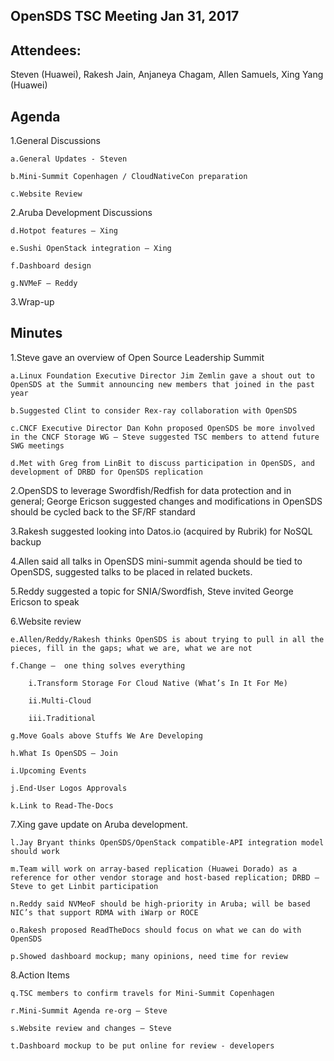 ## OpenSDS TSC Meeting Jan 31, 2017 

## Attendees:
Steven (Huawei), Rakesh Jain, Anjaneya Chagam, Allen Samuels, Xing Yang (Huawei)

## Agenda
1.General Discussions

	a.General Updates - Steven
	
	b.Mini-Summit Copenhagen / CloudNativeCon preparation
	
	c.Website Review
	
2.Aruba Development Discussions

	d.Hotpot features – Xing
	
	e.Sushi OpenStack integration – Xing
	
	f.Dashboard design
	
	g.NVMeF – Reddy
	
3.Wrap-up 


## Minutes
1.Steve gave an overview of Open Source Leadership Summit

	a.Linux Foundation Executive Director Jim Zemlin gave a shout out to OpenSDS at the Summit announcing new members that joined in the past year
	
	b.Suggested Clint to consider Rex-ray collaboration with OpenSDS
	
	c.CNCF Executive Director Dan Kohn proposed OpenSDS be more involved in the CNCF Storage WG – Steve suggested TSC members to attend future SWG meetings
	
	d.Met with Greg from LinBit to discuss participation in OpenSDS, and development of DRBD for OpenSDS replication
	
2.OpenSDS to leverage Swordfish/Redfish for data protection and in general; George Ericson suggested changes and modifications in OpenSDS should be cycled back to the SF/RF standard

3.Rakesh suggested looking into Datos.io (acquired by Rubrik) for NoSQL backup

4.Allen said all talks in OpenSDS mini-summit agenda should be tied to OpenSDS, suggested talks to be placed in related buckets.

5.Reddy suggested a topic for SNIA/Swordfish, Steve invited George Ericson to speak

6.Website review

	e.Allen/Reddy/Rakesh thinks OpenSDS is about trying to pull in all the pieces, fill in the gaps; what we are, what we are not
	
	f.Change –  one thing solves everything
	
		i.Transform Storage For Cloud Native (What’s In It For Me)
		
		ii.Multi-Cloud
		
		iii.Traditional
		
	g.Move Goals above Stuffs We Are Developing
	
	h.What Is OpenSDS – Join
	
	i.Upcoming Events
	
	j.End-User Logos Approvals
	
	k.Link to Read-The-Docs
	
7.Xing gave update on Aruba development.

	l.Jay Bryant thinks OpenSDS/OpenStack compatible-API integration model should work
	
	m.Team will work on array-based replication (Huawei Dorado) as a reference for other vendor storage and host-based replication; DRBD – Steve to get Linbit participation
	
	n.Reddy said NVMeoF should be high-priority in Aruba; will be based NIC’s that support RDMA with iWarp or ROCE
	
	o.Rakesh proposed ReadTheDocs should focus on what we can do with OpenSDS
	
	p.Showed dashboard mockup; many opinions, need time for review
	
8.Action Items

	q.TSC members to confirm travels for Mini-Summit Copenhagen
	
	r.Mini-Summit Agenda re-org – Steve
	
	s.Website review and changes – Steve
	
	t.Dashboard mockup to be put online for review - developers
	


